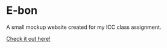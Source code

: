 # E-bon
A small mockup website created for my ICC class assignment.

[Check it out here!](https://codertofu.github.io/E-bon/)
